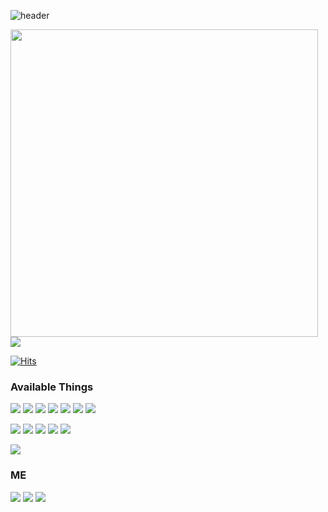![header](https://capsule-render.vercel.app/api?type=waving&color=auto&height=300&section=header&text=Hello!&desc=I'm%20interested%20in%20various%20fields.%20I'm%20Lee%20Jinsoo,%20a%20developer%20who%20continues%20to%20develop%20on%20his%20own!&fontSize=65&fontAlignY=40&descSize=22rotate=-30&animation=fadeIn)

<p>
    <img src="https://github-readme-stats.vercel.app/api?username=01-binary&hide=stars&show_icons=true&count_private=true&line_height=24" style="width: 492px">
    <img src="https://github-readme-stats.vercel.app/api/top-langs/?username=01-binary&layout=compact&langs_count=6">
</p>

[![Hits](https://hits.seeyoufarm.com/api/count/incr/badge.svg?url=https%3A%2F%2Fgithub.com%2F01-binary&count_bg=%2379C83D&title_bg=%23555555&icon=github.svg&icon_color=%23FFFFFF&title=hits&edge_flat=false)](https://hits.seeyoufarm.com)

### Available Things

<p>
  <img src="https://img.shields.io/badge/TypeScript-3178C6?style=flat&logo=TypeScript&logoColor=white"/>
  <img src="https://img.shields.io/badge/JavaScript-F0DB4F?style=flat&logo=JavaScript&logoColor=323330"/>
  <img src="https://img.shields.io/badge/HTML5-E34F26?style=flat&logo=html5&logoColor=white"/>
  <img src="https://img.shields.io/badge/CSS3-1572B6?style=flat&logo=css3&logoColor=white"/>
  <img src="https://img.shields.io/badge/Python-3776AB?style=flat&logo=Python&logoColor=white"/>
  <img src="https://img.shields.io/badge/JAVA-007396?style=flat&logo=java&logoColor=white"/>
  <img src="https://img.shields.io/badge/MySQL-4479A1?style=flat&logo=mysql&logoColor=white"/>
</p>
<p>
  <img src="https://img.shields.io/badge/Next-black?style=flat&logo=next.js&logoColor=white"/>
  <img src="https://img.shields.io/badge/React-61DAFB?style=flat&logo=React&logoColor=white"/>
  <img src="https://img.shields.io/badge/Redux-764ABC?style=flat&logo=Redux&logoColor=white"/>
  <img src="https://img.shields.io/badge/GraphQL-E10098?style=flat&logo=GraphQL&logoColor=white"/>
  <img src="https://img.shields.io/badge/Node.js-339933?style=flat&logo=Node.js&logoColor=white"/>
</p>
<p>
  <img src="https://img.shields.io/badge/AWS-232F3E?style=flat&logo=Amazonaws&logoColor=white"/>
</p>

### ME

<p>
  <a href="https://binary01.me" target="_blank"><img src="https://img.shields.io/badge/Blog-663399?style=flat&logo=Gatsby&logoColor=white"/></a>
    <a href="https://likeable-eggnog-5b5.notion.site/3f392501751642748182e0caf75fcf47" target="_blank"><img src="https://img.shields.io/badge/Portfolio-000000?style=flat&logo=Notion&logoColor=white"/></a>
    <a href="https://www.instagram.com/01_binary" target="_blank"><img src="https://img.shields.io/badge/Instagram-E4405F?style=flat&logo=Instagram&logoColor=white"/></a>
</p>
